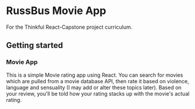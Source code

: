 # RussBus Movie App

For the Thinkful React-Capstone project curriculum.

## Getting started

### Movie App

This is a simple Movie rating app using React. You can search for movies which are pulled from a movie database API, then rate it based on violence, language and sensuality (I may add or alter these topics later). Based on your review, you'll be told how your rating stacks up with the movie's actual rating.
